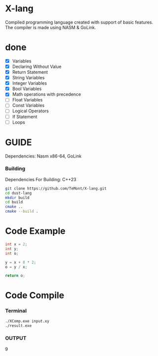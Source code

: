 # X-lang
Сompiled programming language created with support of basic features.
The compiler is made using NASM & GoLink.

# done
- [X] Variables
- [X] Declaring Without Value
- [X] Return Statement
- [X] String Variables
- [X] Integer Variables
- [X] Bool Variables
- [X] Math operations with precedence
- [ ] Float Variables
- [ ] Const Variables
- [ ] Logical Operators
- [ ] If Statement
- [ ] Loops

# GUIDE
Dependencies: Nasm x86-64, GoLink

### Building
Dependencies For Building: C++23
```bash
git clone https://github.com/TeMont/X-lang.git
cd dust-lang
mkdir build
cd build
cmake ..
cmake --build .
```
# Code Example

```c
int x = 2;
int y;
int o;

y = x + 8 * 2;
o = y / x;

return o;
```

# Code Compile
### Terminal
```bash
./XComp.exe input.xy
./result.exe
```

### OUTPUT 
9